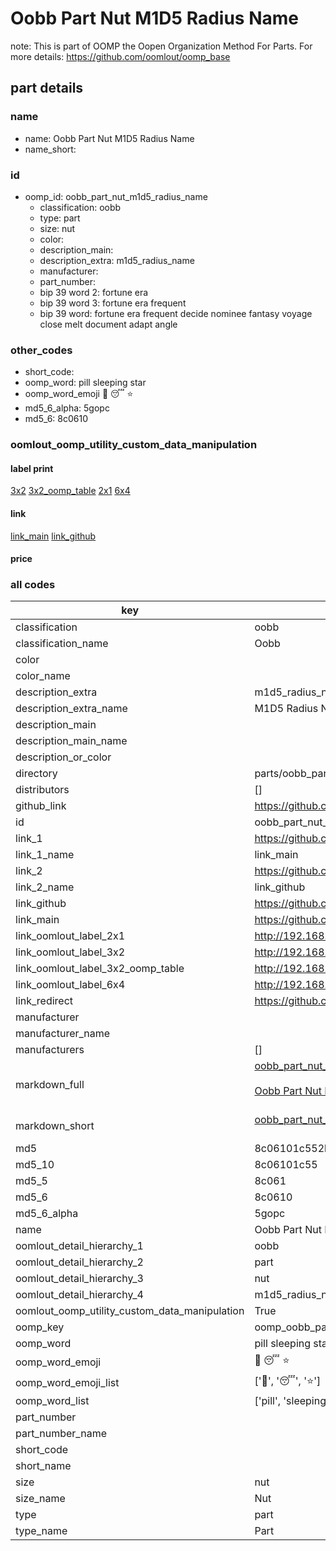 # Oobb Part Nut M1D5 Radius Name  

note: This is part of OOMP the Oopen Organization Method For Parts. For more details: https://github.com/oomlout/oomp_base

##  part details
  







### name
* name: Oobb Part Nut M1D5 Radius Name
* name_short: 
### id
* oomp_id: oobb_part_nut_m1d5_radius_name
  * classification: oobb
  * type: part
  * size: nut
  * color: 
  * description_main: 
  * description_extra: m1d5_radius_name
  * manufacturer: 
  * part_number: 
  * bip 39 word 2: fortune era
  * bip 39 word 3: fortune era frequent
  * bip 39 word: fortune era frequent decide nominee fantasy voyage close melt document adapt angle

### other_codes
* short_code: 
* oomp_word: pill sleeping star
* oomp_word_emoji :pill: :sleeping: :star:
* md5_6_alpha: 5gopc
* md5_6: 8c0610






### oomlout_oomp_utility_custom_data_manipulation
#### label print
[3x2](http://192.168.1.245:1112/?label=oomp%205gopc)
[3x2_oomp_table](http://192.168.1.108:1112/?label=oomp%205gopc)
[2x1](http://192.168.1.242:1112/?label=oomp%205gopc)
[6x4](http://192.168.1.55:1112/?label=oomp%205gopc)    

#### link

[link_main](https://github.com/oomlout/oomlout_oomp_version_1_messy/tree/main/parts/oobb_part_nut_m1d5_radius_name) [link_github](https://github.com/oomlout/oomlout_oomp_version_1_messy/tree/main/parts/oobb_part_nut_m1d5_radius_name)                             

#### price







### all codes 
| key | value |  
| --- | --- |  
| classification | oobb |  
| classification_name | Oobb |  
| color |  |  
| color_name |  |  
| description_extra | m1d5_radius_name |  
| description_extra_name | M1D5 Radius Name |  
| description_main |  |  
| description_main_name |  |  
| description_or_color |   |  
| directory | parts/oobb_part_nut_m1d5_radius_name |  
| distributors | [] |  
| github_link | https://github.com/oomlout/oomlout_oomp_part_src/tree/main/parts/oobb_part_nut_m1d5_radius_name |  
| id | oobb_part_nut_m1d5_radius_name |  
| link_1 | https://github.com/oomlout/oomlout_oomp_version_1_messy/tree/main/parts/oobb_part_nut_m1d5_radius_name |  
| link_1_name | link_main |  
| link_2 | https://github.com/oomlout/oomlout_oomp_version_1_messy/tree/main/parts/oobb_part_nut_m1d5_radius_name |  
| link_2_name | link_github |  
| link_github | https://github.com/oomlout/oomlout_oomp_version_1_messy/tree/main/parts/oobb_part_nut_m1d5_radius_name |  
| link_main | https://github.com/oomlout/oomlout_oomp_version_1_messy/tree/main/parts/oobb_part_nut_m1d5_radius_name |  
| link_oomlout_label_2x1 | http://192.168.1.242:1112/?label=oomp%205gopc |  
| link_oomlout_label_3x2 | http://192.168.1.245:1112/?label=oomp%205gopc |  
| link_oomlout_label_3x2_oomp_table | http://192.168.1.108:1112/?label=oomp%205gopc |  
| link_oomlout_label_6x4 | http://192.168.1.55:1112/?label=oomp%205gopc |  
| link_redirect | https://github.com/oomlout/oomlout_oomp_version_1_messy/tree/main/parts/oobb_part_nut_m1d5_radius_name |  
| manufacturer |  |  
| manufacturer_name |  |  
| manufacturers | [] |  
| markdown_full | [oobb_part_nut_m1d5_radius_name](none)<br>[](none)<br>[Oobb Part Nut M1D5 Radius Name](none)<br><br> |  
| markdown_short | [oobb_part_nut_m1d5_radius_name](none)<br><br> |  
| md5 | 8c06101c552bbec14c4af38cb95312dc |  
| md5_10 | 8c06101c55 |  
| md5_5 | 8c061 |  
| md5_6 | 8c0610 |  
| md5_6_alpha | 5gopc |  
| name | Oobb Part Nut M1D5 Radius Name |  
| oomlout_detail_hierarchy_1 | oobb |  
| oomlout_detail_hierarchy_2 | part |  
| oomlout_detail_hierarchy_3 | nut |  
| oomlout_detail_hierarchy_4 | m1d5_radius_name |  
| oomlout_oomp_utility_custom_data_manipulation | True |  
| oomp_key | oomp_oobb_part_nut_m1d5_radius_name |  
| oomp_word | pill sleeping star |  
| oomp_word_emoji | :pill: :sleeping: :star: |  
| oomp_word_emoji_list | [':pill:', ':sleeping:', ':star:'] |  
| oomp_word_list | ['pill', 'sleeping', 'star'] |  
| part_number |  |  
| part_number_name |  |  
| short_code |  |  
| short_name |  |  
| size | nut |  
| size_name | Nut |  
| type | part |  
| type_name | Part |  
